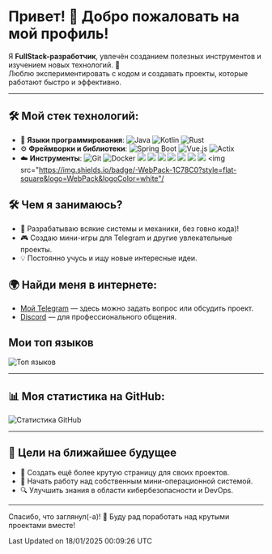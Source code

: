 # Привет! 👋 Добро пожаловать на мой профиль!

Я **FullStack-разработчик**, увлечён созданием полезных инструментов и изучением новых технологий. 🌟  
Люблю экспериментировать с кодом и создавать проекты, которые работают быстро и эффективно.

---
## 🛠️ Мой стек технологий:
- 🌟 **Языки программирования**:
  ![Java](https://img.shields.io/badge/Java-007396?style=for-the-badge&logo=java&logoColor=white)
  ![Kotlin](https://img.shields.io/badge/Kotlin-0095D5?style=for-the-badge&logo=kotlin&logoColor=white)
  ![Rust](https://img.shields.io/badge/Rust-000000?style=for-the-badge&logo=rust&logoColor=white)
- ⚙️ **Фреймворки и библиотеки**:
  ![Spring Boot](https://img.shields.io/badge/Spring%20Boot-6DB33F?style=for-the-badge&logo=spring&logoColor=white)
  ![Vue.js](https://img.shields.io/badge/Vue.js-4FC08D?style=for-the-badge&logo=vue.js&logoColor=white)
  ![Actix](https://img.shields.io/badge/Actix-000000?style=for-the-badge&logo=rust&logoColor=white)
- ☁️ **Инструменты**:
  ![Git](https://img.shields.io/badge/Git-F05032?style=for-the-badge&logo=git&logoColor=white)
  ![Docker](https://img.shields.io/badge/Docker-2496ED?style=for-the-badge&logo=docker&logoColor=white)
  <img src="https://img.shields.io/badge/-HTML5-E34F26?style=flat-square&logo=HTML5&logoColor=white"/>
  <img src="https://img.shields.io/badge/-CSS3-1572B6?style=flat-square&logo=CSS3&logoColor=white"/>
  <img src="https://img.shields.io/badge/-Visual%20Studio%20Code-23A9F2?style=flat-square&logo=Visual%20Studio%20Code&logoColor=white"/>
  <img src="https://img.shields.io/badge/-Github-181717?style=flat-square&logo=GitHub&logoColor=white"/>
  <img src="https://img.shields.io/badge/-NPM-CB3837?style=flat-square&logo=NPM&logoColor=white"/>
  <img src="https://img.shields.io/badge/-Trello-0079BF?style=flat-square&logo=Trello&logoColor=white"/>
  <img src="https://img.shields.io/badge/-MySQL-F29111?style=flat-square&logo=MySQL&logoColor=white"/>
  <img src="https://img.shields.io/badge/-WebPack-1C78C0?style=flat-square&logo=WebPack&logoColor=white"/

## 🛠️ Чем я занимаюсь?
- 🚀 Разрабатываю всякие системы и механики, без говно кода)!
- 🎮 Создаю мини-игры для Telegram и другие увлекательные проекты.
- 💡 Постоянно учусь и ищу новые интересные идеи.

## 🌍 Найди меня в интернете:
- [Мой Telegram](https://t.me/fdsaqwertyu1) — здесь можно задать вопрос или обсудить проект.
- [Discord](https://discordapp.com/users/852845189726208060) — для профессионального общения.

## Мои топ языков
![Топ языков](https://github-readme-stats.vercel.app/api/top-langs/?username=TheR1ch&layout=compact&theme=radical)

---

## 📊 Моя статистика на GitHub:
![Статистика GitHub](https://github-readme-stats.vercel.app/api?username=3ILou-ANANIMUS&show_icons=true&theme=radical)

---

## 🎯 Цели на ближайшее будущее
- 🎨 Создать ещё более крутую страницу для своих проектов.
- 🐧 Начать работу над собственным мини-операционной системой.
- 🔍 Улучшить знания в области кибербезопасности и DevOps.

---

Спасибо, что заглянул(-а)! 🙌 Буду рад поработать над крутыми проектами вместе!



 Last Updated on 18/01/2025 00:09:26 UTC
<!--END_SECTION:waka-->
</details>
